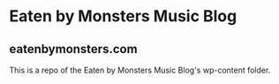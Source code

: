 # Eaten by Monsters Music Blog

## eatenbymonsters.com

This is a repo of the Eaten by Monsters Music Blog's wp-content folder.